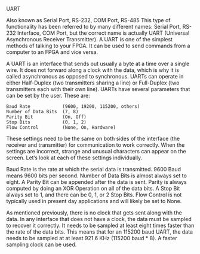 UART

Also known as Serial Port, RS-232, COM Port, RS-485
This type of functionality has been referred to by many different names: Serial Port, RS-232 Interface, COM Port, but the correct name is actually UART (Universal Asynchronous Receiver Transmitter). A UART is one of the simplest methods of talking to your FPGA. It can be used to send commands from a computer to an FPGA and vice versa.

A UART is an interface that sends out usually a byte at a time over a single wire. It does not forward along a clock with the data, which is why it is called asynchronous as opposed to synchronous. UARTs can operate in either Half-Duplex (two transmitters sharing a line) or Full-Duplex (two transmitters each with their own line). UARTs have several parameters that can be set by the user. These are:

    Baud Rate            (9600, 19200, 115200, others)
    Number of Data Bits  (7, 8)
    Parity Bit           (On, Off)
    Stop Bits            (0, 1, 2)
    Flow Control         (None, On, Hardware)
These settings need to be the same on both sides of the interface (the receiver and transmitter) for communication to work correctly. When the settings are incorrect, strange and unusual characters can appear on the screen. Let’s look at each of these settings individually.

Baud Rate is the rate at which the serial data is transmitted. 9600 Baud means 9600 bits per second. Number of Data Bits is almost always set to eight. A Parity Bit can be appended after the data is sent. Parity is always computed by doing an XOR Operation on all of the data bits. A Stop Bit always set to 1, and there can be 0, 1, or 2 Stop Bits. Flow Control is not typically used in present day applications and will likely be set to None.

As mentioned previously, there is no clock that gets sent along with the data. In any interface that does not have a clock, the data must be sampled to recover it correctly. It needs to be sampled at least eight times faster than the rate of the data bits. This means that for an 115200 baud UART, the data needs to be sampled at at least 921.6 KHz (115200 baud * 8). A faster sampling clock can be used.
